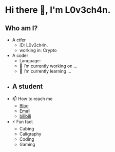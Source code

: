 # Hi there 👋, I'm L0v3ch4n. 

## Who am I?

- A ctfer
  - ID: L0v3ch4n.
  - working in: Crypto
- A coder
  - Language:
  - 🔭 I’m currently working on ...
  - 🌱 I’m currently learning ...
- A student
  - 
- 📫 How to reach me
  - [Blog]()
  - [Email]()
  - [bilibili]()
- ⚡ Fun fact
  - Cubing
  - Caligraphy
  - Coding
  - Gaming
